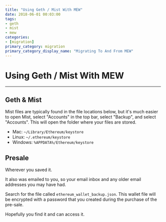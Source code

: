 ```yaml
---
title: "Using Geth / Mist With MEW"
date: 2018-06-01 00:03:00
tags:
- geth
- mist
- mew
categories:
- [migration]
primary_category: migration
primary_category_display_name: "Migrating To And From MEW"
---
```


# __Using Geth / Mist With MEW__
***

## __Geth & Mist__

Mist files are typically found in the file locations below, but it's much easier to open Mist, select "Accounts" in the top bar, select "Backup", and select "Accounts". This will open the folder where your files are stored.

* Mac: `~/Library/Ethereum/keystore`
* Linux: `~/.ethereum/keystore`
* Windows: `%APPDATA%/Ethereum/keystore`


## __Presale__

Wherever you saved it.

It also was emailed to you, so your email inbox and any older email addresses you may have had.

Search for the file called `ethereum_wallet_backup.json`. This wallet file will be encrypted with a password that you created during the purchase of the pre-sale.

Hopefully you find it and can access it.